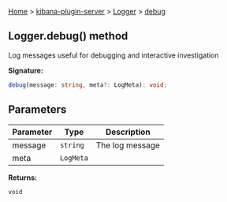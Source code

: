 [Home](./index) &gt; [kibana-plugin-server](./kibana-plugin-server.md) &gt; [Logger](./kibana-plugin-server.logger.md) &gt; [debug](./kibana-plugin-server.logger.debug.md)

## Logger.debug() method

Log messages useful for debugging and interactive investigation

<b>Signature:</b>

```typescript
debug(message: string, meta?: LogMeta): void;
```

## Parameters

|  Parameter | Type | Description |
|  --- | --- | --- |
|  message | <code>string</code> | The log message |
|  meta | <code>LogMeta</code> |  |

<b>Returns:</b>

`void`

